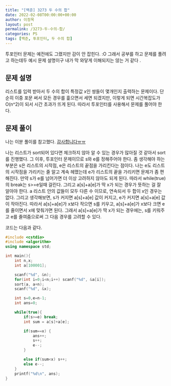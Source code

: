 ```yaml
---
title: "[백준] 3273 두 수의 합"
date: 2022-02-08T00:00:00+00:00
author: 이정목
layout: post
permalink: /3273-두-수의-합/
categories: PS
tags: [백준, 투포인터, 두 수의 합]
---
```


투포인터 문제는 예전에도 그랬지만 감이 안 잡힌다. :O 그래서 공부를 하고 문제를 풀려고 하는데두 예시 문제 설명이구 내가 막 와닿게 이해되지는 않는 거 같다 .


## 문제 설명
리스트를 입력 받아서 두 수의 합이 특정값 x인 쌍들이 몇개인지 출력하는 문제이다. 단순히 이중 포문 써서 모든 경우를 흝으면서 세면 되겠지만, 이렇게 되면 시간복잡도가 O(n^2)이 되서 시간 초과가 뜨게 된다. 따라서 투포인터를 사용해서 문제를 풀어야 한다.

## 문제 풀이
나는 이분 풀이를 참고했다. [감사합니다ㅠㅠ](https://imnotabear.tistory.com/304)

나는 리스트가 sort되어 있다면 체크하지 않아 알 수 있는 경우가 많아질 것 같아서 sort를 진행했다. 그 이후, 투포인터 문제이므로 s와 e를 정해주어야 한다. 좀 생각해야 하는 부분은 s은 리스트의 시작점, e은 리스트의 끝점을 가리킨다는 점이다. 나는 e도 리스트의 시작점을 가리키는 줄 알고 계속 헤맸는데 e가 리스트의 끝을 가리키면 문제가 좀 편해진다. 만약 s가 e를 넘어가면 더 이상 고려하지 않아도 되게 된다. 따라서 while(true)의 break는 s>=e일때 걸린다. 그리고 a[s]+a[e]가 딱 x가 되는 경우가 뜻하는 걸 잘 알아야 한다. a 리스트 안의 값들이 모두 다른 수 이므로, 연속되서 두 합이 x인 경우는 없다. 그리고 생각해보면, s가 커지면 a[s]+a[e] 값이 커지고, e가 커지면 a[s]+a[e] 값이 작아진다. 따라서 a[s]+a[e]가 x보다 작으면 s를 키우고, a[s]+a[e]가 x보다 크면 e를 줄이면서 x에 맞춰가면 된다. 그래서 a[s]+a[e]가 딱 x가 되는 경우에는, s를 키워주고 e를 줄여줌으로써 그 다음 경우를 고려할 수 있다.

코드는 다음과 같다.

```c++
#include <cstdio>
#include <algorithm>
using namespace std;

int main(){
    int n,x;
    int a[100001];

    scanf("%d", &n);
    for(int i=0;i<n;i++) scanf("%d", &a[i]);
    sort(a, a+n);
    scanf("%d", &x);

    int s=0,e=n-1;
    int ans=0;

    while(true){
        if(s>=e) break;
        int sum = a[s]+a[e];

        if(sum==x) {
            ans++;
            s++;
            e--;
        }

        else if(sum<x) s++;
        else e--;
    }
    printf("%d\n", ans);
}
```